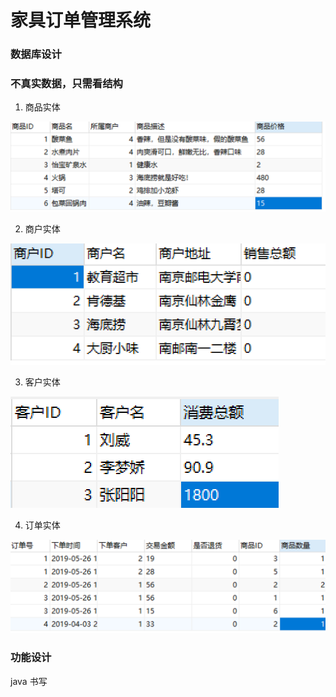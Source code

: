 # 家具订单管理系统

### 数据库设计

### 不真实数据，只需看结构

1. 商品实体

![nopicture](./commodity.png)

2. 商户实体

![nopicture](./merchant.png)

3. 客户实体

![nopicture](./client.png)

4. 订单实体

![nopicture](./orderlist.png)

### 功能设计

java 书写